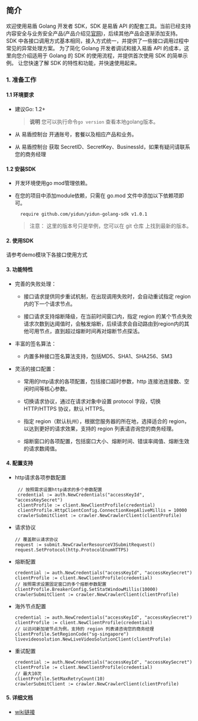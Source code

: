 ## 简介

欢迎使用易盾 Golang 开发者 SDK，SDK 是易盾 API 的配套工具。当前已经支持内容安全与业务安全产品(产品介绍见[官网](https://support.dun.163.com/?locale=zh-CN))，后续其他产品会逐渐添加支持。
SDK 中各接口调用方式基本相同，接入方式统一，并提供了一些接口调用过程中常见的异常处理方案。
为了简化 Golang 开发者调试和接入易盾 API 的成本，这里向您介绍适用于 Golang 的 SDK 的使用流程，并提供首次使用 SDK 的简单示例。
让您快速了解 SDK 的特性和功能，并快速使用起来。

### 1. 准备工作

#### 1.1 环境要求

* 建议Go: 1.2+

  > **说明** 您可以执行命令`go version` 查看本地golang版本。
  >
* 从 易盾控制台 开通账号，套餐以及相应产品和业务。
* 从 易盾控制台 获取 SecretID、SecretKey、BusinessId，如果有疑问请联系您的商务经理

#### 1.2 安装SDK

* 开发环境使用go mod管理依赖。
* 在您的项目中添加module依赖，只需在 go.mod 文件中添加以下依赖项即可。

  ```
    require github.com/yidun/yidun-golang-sdk v1.0.1
  ```

  > 注意： 这里的版本号只是举例，您可以在 git 仓库 上找到最新的版本。
  >

#### 2. 使用SDK

请参考demo模块下各接口使用方式

#### 3. 功能特性

- 完善的失败处理：

  - 接口请求提供同步重试机制，在出现调用失败时，会自动重试指定 region 内的下一个请求节点。

  - 接口请求支持熔断降级，在当前时间窗口内，指定 region 的某个节点失败请求次数到达阈值时，会触发熔断，后续请求会自动路由到region内的其他可用节点，直到超过熔断时间再对熔断节点探活。
- 丰富的签名算法：

  - 内置多种接口签名算法支持，包括MD5、SHA1、SHA256、SM3
- 灵活的接口配置：

  - 常用的http请求的各项配置，包括接口超时参数，http 连接池连接数、空闲时间等核心参数。

  - 切换请求协议，通过在请求对象中设置 protocol 字段，切换 HTTP/HTTPS 协议，默认 HTTPS。

  - 指定 region（默认杭州），根据您服务器的所在地，选择适合的 region，以达到更好的请求效果，支持的 region 列表请咨询您的商务经理。

  - 熔断窗口的各项配置，包括窗口大小、熔断时间、错误率阈值、熔断生效的请求数阈值。

#### 4. 配置支持

* http请求各项参数配置

  ```
   // 按照需求设置http请求的多个参数配置
   credential := auth.NewCredentials("accessKeyId", "accessKeySecret")
   clientProfile := client.NewClientProfile(credential)
   clientProfile.HttpClientConfig.ConnectionKeepAliveMillis = 10000
   crawlerSubmitClient := crawler.NewCrawlerClient(clientProfile)
  ```
* 请求协议
  ```
  // 覆盖默认请求协议
  request := submit.NewCrawlerResourceV3SubmitRequest()
  request.SetProtocol(http.ProtocolEnumHTTPS)
  ```
* 熔断配置

  ```
  credential := auth.NewCredentials("accessKeyId", "accessKeySecret")
  clientProfile := client.NewClientProfile(credential)
  // 按照需求设置固定窗口的多个熔断参数配置
  clientProfile.BreakerConfig.SetStatWindowMillis(10000)
  crawlerSubmitClient := crawler.NewCrawlerClient(clientProfile)
  ```
* 海外节点配置

  ```
  credential := auth.NewCredentials("accessKeyId", "accessKeySecret")
  clientProfile := client.NewClientProfile(credential)
  // 以访问新加坡节点为例，支持的 region 列表请咨询您的商务经理
  clientProfile.SetRegionCode("sg-singapore")
  livevideosolution.NewLiveVideoSolutionClient(clientProfile)
  ```

* 重试配置

  ```
  credential := auth.NewCredentials("accessKeyId", "accessKeySecret")
  clientProfile := client.NewClientProfile(credential)
  // 最大10次
  clientProfile.SetMaxRetryCount(10)
  crawlerSubmitClient := crawler.NewCrawlerClient(clientProfile)
  ```

#### 5. 详细文档
- [wiki链接](https://github.com/yidun/yidun-golang-sdk/wiki)
